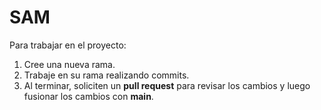 # SAM

Para trabajar en el proyecto:

1. Cree una nueva rama.
2. Trabaje en su rama realizando commits.
3. Al terminar, soliciten un **pull request** para revisar los cambios y luego fusionar los cambios con **main**.
